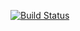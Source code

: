 [![Build Status](https://travis-ci.org/kokamo01/items.Quiz.svg?branch=master)](https://travis-ci.org/kokamo01/items.Quiz)